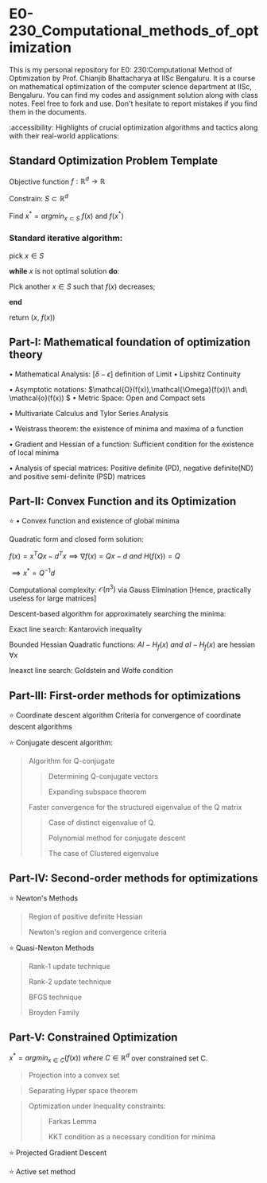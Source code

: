 # E0-230_Computational_methods_of_optimization
This is my personal repository for E0: 230:Computational Method of Optimization by Prof. Chianjib Bhattacharya at IISc Bengaluru. It is a course on mathematical optimization of the computer science department at IISc, Bengaluru. You can find my codes and assignment solution along with class notes. Feel free to fork and use. Don't hesitate to report mistakes if you find them in the documents. 

:accessibility: Highlights of crucial optimization algorithms and tactics along with their real-world applications:

## Standard Optimization Problem Template
Objective function $f:\mathbb{R}^d \to \mathbb{R}$

 Constrain: $S\subset \mathbb{R}^d$

 Find $x^{\ast}=argmin_{x\subset S}\ f(x)$
 and $f(x^{\ast})$

### Standard iterative algorithm:

 pick $x\in S$

 $\textbf{while}\ x$  is not optimal solution $\textbf{do}:$
 
 Pick another $x\in S$ such that $f(x)$ decreases;
 
 $\textbf{end}$

 return $(x,\ f(x))$

## Part-I: Mathematical foundation of optimization theory

 $\bullet$ Mathematical Analysis: $[\delta - \epsilon]$ definition of Limit
 $\bullet$ Lipshitz Continuity
 
 $\bullet$ Asymptotic notations: $\mathcal{O}(f(x)),\mathcal{\Omega}(f(x))\ and\ \mathcal{o}(f(x)) $
 $\bullet$ Metric Space: Open and Compact sets

 $\bullet$ Multivariate Calculus and Tylor Series Analysis

 $\bullet$ Weistrass theorem: the existence of minima and maxima of a function
 
 $\bullet$ Gradient and Hessian of a function: Sufficient condition for the existence of local minima
 
 $\bullet$ Analysis of special matrices: Positive definite (PD), negative definite(ND) and positive semi-definite (PSD) matrices


## Part-II: Convex Function and its Optimization 

⭐ $\bullet$ Convex function and existence of global minima

 Quadratic form and closed form solution:

 $f(x)=x^TQx-d^Tx \implies \nabla f(x) = Qx-d\ and\ H(f(x))=Q$

 $\implies x^{\ast} = Q^{-1}d$

 Computational complexity: $\mathcal{O}(n^3)$ via Gauss Elimination [Hence, practically useless for large matrices]

 Descent-based algorithm for approximately searching the minima:
 
Exact line search: Kantarovich inequality
 
Bounded Hessian Quadratic functions: $AI-H_f(x)\ and\ aI-H_f(x)$ are hessian $\forall x$

Ineaxct line search: Goldstein and Wolfe condition

## Part-III: First-order methods for optimizations
⭐ Coordinate descent algorithm
 Criteria for convergence of coordinate descent algorithms

⭐ Conjugate descent algorithm:

> Algorithm for Q-conjugate
>> Determining Q-conjugate vectors
>>
>> Expanding subspace theorem
>> 
> Faster convergence for the structured eigenvalue of the Q matrix
>>
>> Case of distinct eigenvalue of Q.
>>
>> Polynomial method for conjugate descent
>>
>> The case of Clustered eigenvalue
>>
## Part-IV: Second-order methods for optimizations
⭐ Newton's Methods
> Region of positive definite Hessian
>
> Newton's region and convergence criteria
>
⭐ Quasi-Newton Methods
> Rank-1 update technique
>
> Rank-2 update technique
>
> BFGS technique
>
> Broyden Family

## Part-V: Constrained Optimization
$x^{*}=argmin_{x\in C}(f(x))\ where\ C \in \mathbb{R}^d$ over constrained set C.

> Projection into a convex set
 
> Separating Hyper space theorem

> Optimization under Inequality constraints:
> 
>> Farkas Lemma
>>
>> KKT condition as a necessary condition for minima

⭐ Projected Gradient Descent

⭐ Active set method

